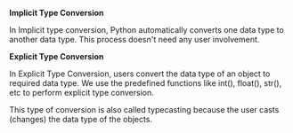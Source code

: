 **Implicit Type Conversion**

In Implicit type conversion, Python automatically converts one data type to another data type. This process doesn't need any user involvement.

**Explicit Type Conversion**

In Explicit Type Conversion, users convert the data type of an object to required data type. We use the predefined functions like int(), float(), str(), etc to perform explicit type conversion.

This type of conversion is also called typecasting because the user casts (changes) the data type of the objects.

